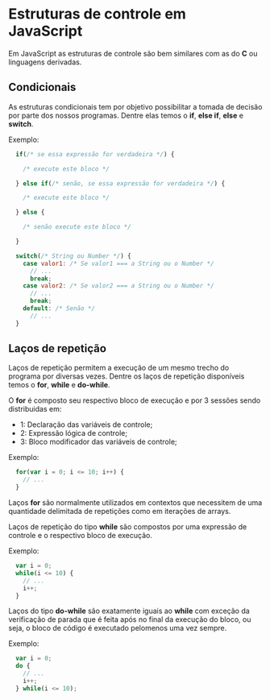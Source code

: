 # Estruturas de controle em JavaScript

Em JavaScript as estruturas de controle são bem similares com as do **C** ou linguagens derivadas.

## Condicionais

As estruturas condicionais tem por objetivo possibilitar a tomada de decisão por parte dos nossos programas. Dentre elas temos o **if**, **else if**, **else** e **switch**.

Exemplo:

```js
  if(/* se essa expressão for verdadeira */) {

    /* execute este bloco */

  } else if(/* senão, se essa expressão for verdadeira */) {

    /* execute este bloco */

  } else {

    /* senão execute este bloco */

  }
```

```js
  switch(/* String ou Number */) {
    case valor1: /* Se valor1 === a String ou o Number */
      // ...
      break;
    case valor2: /* Se valor2 === a String ou o Number */
      // ...
      break;
    default: /* Senão */
      // ...
  }
```

## Laços de repetição

Laços de repetição permitem a execução de um mesmo trecho do programa por diversas vezes. Dentre os laços de repetição disponíveis temos o **for**, **while** e **do-while**.

O **for** é composto seu respectivo bloco de execução e por 3 sessões sendo distribuidas em:

- 1: Declaração das variáveis de controle;
- 2: Expressão lógica de controle;
- 3: Bloco modificador das variáveis de controle;

Exemplo:

```js
  for(var i = 0; i <= 10; i++) {
    // ...
  }
```

Laços **for** são normalmente utilizados em contextos que necessitem de uma quantidade delimitada de repetições como em iterações de arrays.

Laços de repetição do tipo **while** são compostos por uma expressão de controle e o respectivo bloco de execução.

Exemplo:

```js
  var i = 0;
  while(i <= 10) {
    // ...
    i++;
  }
```

Laços do tipo **do-while** são exatamente iguais ao **while** com exceção da verificação de parada que é feita após no final da execução do bloco, ou seja, o bloco de código é executado pelomenos uma vez sempre.

Exemplo:

```js
  var i = 0;
  do {
    // ...
    i++;
  } while(i <= 10);
```
